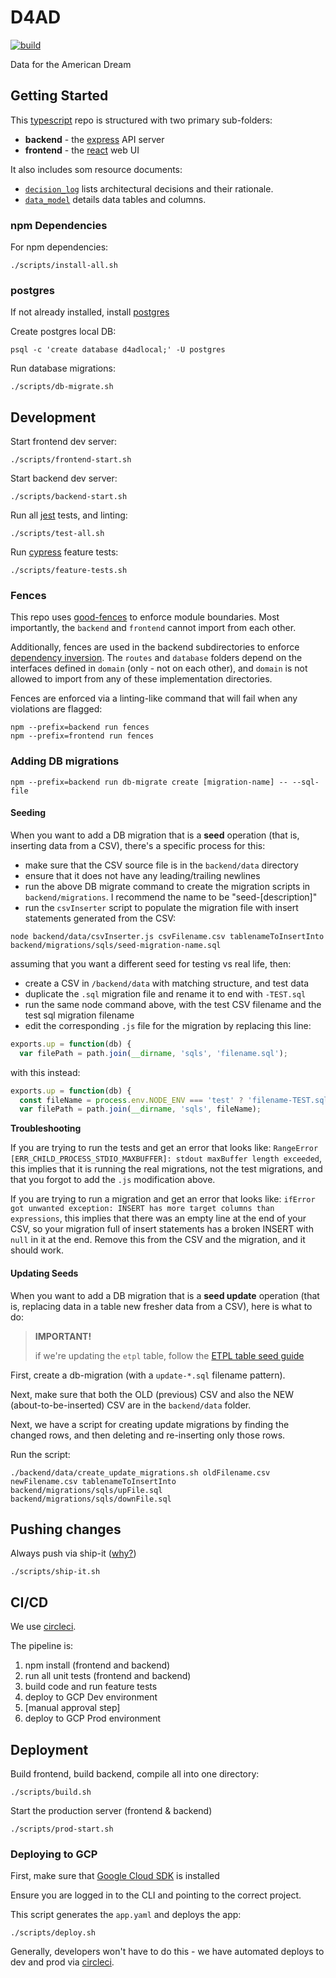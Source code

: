 # D4AD

[![build](https://circleci.com/gh/newjersey/d4ad.svg?style=shield)](https://circleci.com/gh/newjersey/d4ad)

Data for the American Dream

## Getting Started

This [typescript](https://www.typescriptlang.org/) repo is structured with two primary sub-folders:

 - **backend** - the [express](https://expressjs.com/) API server
 - **frontend** - the [react](https://reactjs.org/) web UI

It also includes som resource documents:

- [`decision_log`](https://github.com/newjersey/d4ad/blob/master/decision_log.md) lists architectural decisions and their rationale. 
- [`data_model`](https://github.com/newjersey/d4ad/blob/master/data_model.md) details data tables and columns.
 
### npm Dependencies

For npm dependencies:
```shell script
./scripts/install-all.sh
```

### postgres

If not already installed, install [postgres](https://www.postgresql.org/)

Create postgres local DB:
```shell script
psql -c 'create database d4adlocal;' -U postgres
```

Run database migrations:
```shell script
./scripts/db-migrate.sh
```

## Development

Start frontend dev server:
```shell script
./scripts/frontend-start.sh
```

Start backend dev server:
```shell script
./scripts/backend-start.sh
```

Run all [jest](https://jestjs.io/) tests, and linting:
```shell script
./scripts/test-all.sh
```

Run [cypress](https://www.cypress.io/) feature tests:
```shell script
./scripts/feature-tests.sh
```

### Fences

This repo uses [good-fences](https://github.com/smikula/good-fences) to enforce module boundaries.
Most importantly, the `backend` and `frontend` cannot import from each other.

Additionally, fences are used in the backend subdirectories to enforce [dependency inversion](https://en.wikipedia.org/wiki/Dependency_inversion_principle).
The `routes` and `database` folders depend on the interfaces defined in `domain` (only - not on each other), and `domain` is not allowed to
import from any of these implementation directories.

Fences are enforced via a linting-like command that will fail when any violations are flagged:

```shell script
npm --prefix=backend run fences
npm --prefix=frontend run fences
```

### Adding DB migrations

```shell script
npm --prefix=backend run db-migrate create [migration-name] -- --sql-file
```

#### Seeding

When you want to add a DB migration that is a **seed** operation (that is, inserting
data from a CSV), there's a specific process for this:
- make sure that the CSV source file is in the `backend/data` directory
- ensure that it does not have any leading/trailing newlines 
- run the above DB migrate command to create the migration scripts in `backend/migrations`. 
I recommend the name to be "seed-[description]"
- run the `csvInserter` script to populate the migration file with insert statements generated from the CSV:
```shell script
node backend/data/csvInserter.js csvFilename.csv tablenameToInsertInto backend/migrations/sqls/seed-migration-name.sql
```

assuming that you want a different seed for testing vs real life, then:

- create a CSV in `/backend/data` with matching structure, and test data
- duplicate the `.sql` migration file and rename it to end with `-TEST.sql`
- run the same node command above, with the test CSV filename and the test sql migration filename
- edit the corresponding `.js` file for the migration by replacing this line:
```javascript
exports.up = function(db) {
  var filePath = path.join(__dirname, 'sqls', 'filename.sql');
``` 

with this instead:
```javascript
exports.up = function(db) {
  const fileName = process.env.NODE_ENV === 'test' ? 'filename-TEST.sql' : 'filename.sql';
  var filePath = path.join(__dirname, 'sqls', fileName);
```

**Troubleshooting**

If you are trying to run the tests and get an error that looks like:
`RangeError [ERR_CHILD_PROCESS_STDIO_MAXBUFFER]: stdout maxBuffer length exceeded`, this implies that it is running
the real migrations, not the test migrations, and that you forgot to add the `.js` modification above.

If you are trying to run a migration and get an error that looks like: 
`ifError got unwanted exception: INSERT has more target columns than expressions`, this implies that there was an
empty line at the end of your CSV, so your migration full of insert statements has a broken INSERT with `null` in it at the end.
Remove this from the CSV and the migration, and it should work.

#### Updating Seeds

When you want to add a DB migration that is a **seed update** operation (that is, replacing data
in a table new fresher data from a CSV), here is what to do:

> **IMPORTANT!**
>
> if we're updating the `etpl` table, 
follow the [ETPL table seed guide](https://github.com/newjersey/d4ad/blob/master/etpl_table_seed_guide.md)

First, create a db-migration (with a `update-*.sql` filename pattern).

Next, make sure that both the OLD (previous) CSV and also the NEW (about-to-be-inserted) CSV are in the `backend/data` folder.

Next, we have a script for creating update migrations by finding the changed rows, and then deleting and re-inserting
only those rows.

Run the script:
```shell script
./backend/data/create_update_migrations.sh oldFilename.csv newFilename.csv tablenameToInsertInto backend/migrations/sqls/upFile.sql backend/migrations/sqls/downFile.sql
```

## Pushing changes

Always push via ship-it ([why?](https://medium.com/@AnneLoVerso/ship-it-a-humble-script-for-low-risk-deployment-1b8ba99994f7))
```shell script
./scripts/ship-it.sh
```

## CI/CD

We use [circleci](https://app.circleci.com/pipelines/github/newjersey/d4ad?branch=master).

The pipeline is:
1. npm install (frontend and backend)
1. run all unit tests (frontend and backend)
1. build code and run feature tests
1. deploy to GCP Dev environment
1. [manual approval step]
1. deploy to GCP Prod environment

## Deployment

Build frontend, build backend, compile all into one directory:
```shell script
./scripts/build.sh
```

Start the production server (frontend & backend)
```shell script
./scripts/prod-start.sh
```

### Deploying to GCP

First, make sure that [Google Cloud SDK](https://cloud.google.com/sdk/install) is installed

Ensure you are logged in to the CLI and pointing to the correct project.

This script generates the `app.yaml` and deploys the app:
```shell script
./scripts/deploy.sh
```

Generally, developers won't have to do this - we have automated deploys to dev and prod via [circleci](https://app.circleci.com/pipelines/github/newjersey/d4ad?branch=master).